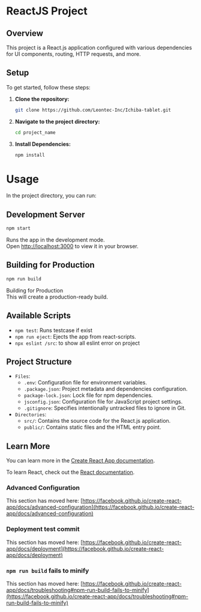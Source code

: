 # ReactJS Project

## Overview  

This project is a React.js application configured with various dependencies for UI components, routing, HTTP requests, and more.  

## Setup

To get started, follow these steps:

1. **Clone the repository:**
   ```bash
   git clone https://github.com/Leontec-Inc/Ichiba-tablet.git
2. **Navigate to the project directory:**
   ```bash
   cd project_name
3. **Install Dependencies:**  
   ```bash
   npm install
# Usage
In the project directory, you can run:
## Development Server
   ```bash
   npm start
   ```
Runs the app in the development mode.\
Open [http://localhost:3000](http://localhost:3000) to view it in your browser.

## Building for Production
   ```bash
   npm run build
   ```
Building for Production\
This will create a production-ready build.

## Available Scripts  
  * `npm test`:  Runs testcase if exist
  * `npm run eject`:  Ejects the app from react-scripts.
  * `npx eslint /src`: to show all eslint error on project
## Project Structure 
  * `Files`:
    * `.env`: Configuration file for environment variables.
    * `.package.json`: Project metadata and dependencies configuration.
    * `package-lock.json`: Lock file for npm dependencies.
    * `jsconfig.json`: Configuration file for JavaScript project settings.
    * `.gitignore`: Specifies intentionally untracked files to ignore in Git.
  * `Directories`:
    * `src/`: Contains the source code for the React.js application.
    * `public/`: Contains static files and the HTML entry point.

## Learn More

You can learn more in the [Create React App documentation](https://facebook.github.io/create-react-app/docs/getting-started).

To learn React, check out the [React documentation](https://reactjs.org/).

### Advanced Configuration

This section has moved here: [https://facebook.github.io/create-react-app/docs/advanced-configuration](https://facebook.github.io/create-react-app/docs/advanced-configuration)

### Deployment test commit

This section has moved here: [https://facebook.github.io/create-react-app/docs/deployment](https://facebook.github.io/create-react-app/docs/deployment)

### `npm run build` fails to minify

This section has moved here: [https://facebook.github.io/create-react-app/docs/troubleshooting#npm-run-build-fails-to-minify](https://facebook.github.io/create-react-app/docs/troubleshooting#npm-run-build-fails-to-minify)
